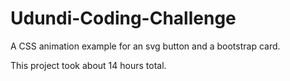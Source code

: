 # Udundi-Coding-Challenge

A CSS animation example for an svg button and a bootstrap card.

This project took about 14 hours total.
